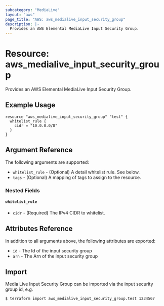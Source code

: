 ```yaml
---
subcategory: "MediaLive"
layout: "aws"
page_title: "AWS: aws_medialive_input_security_group"
description: |-
  Provides an AWS Elemental MediaLive Input Security Group.
---
```


# Resource: aws_medialive_input_security_group

Provides an AWS Elemental MediaLive Input Security Group.

## Example Usage

```hcl
resource "aws_medialive_input_security_group" "test" {
  whitelist_rule {
    cidr = "10.0.0.0/8"
  }
}
```

## Argument Reference

The following arguments are supported:

* `whitelist_rule` - (Optional) A detail whitelist rule. See below.
* `tags` - (Optional) A mapping of tags to assign to the resource.

### Nested Fields

#### `whitelist_rule`

* `cidr` - (Required) The IPv4 CIDR to whitelist.

## Attributes Reference

In addition to all arguments above, the following attributes are exported:

* `id` - The Id of the input security group
* `arn` - The Arn of the input security group

## Import

Media Live Input Security Group can be imported via the input security group id, e.g.

```
$ terraform import aws_medialive_input_security_group.test 1234567
```
